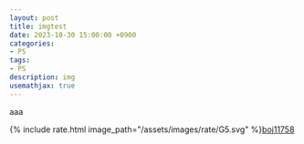 ```yaml
---
layout: post
title: imgtest
date: 2023-10-30 15:00:00 +0900
categories:
- PS
tags:
- PS
description: img
usemathjax: true
---
```


aaa
<!-- more -->

{% include rate.html image_path="/assets/images/rate/G5.svg" %}[boj11758](https://www.acmicpc.net/problem/11758)
